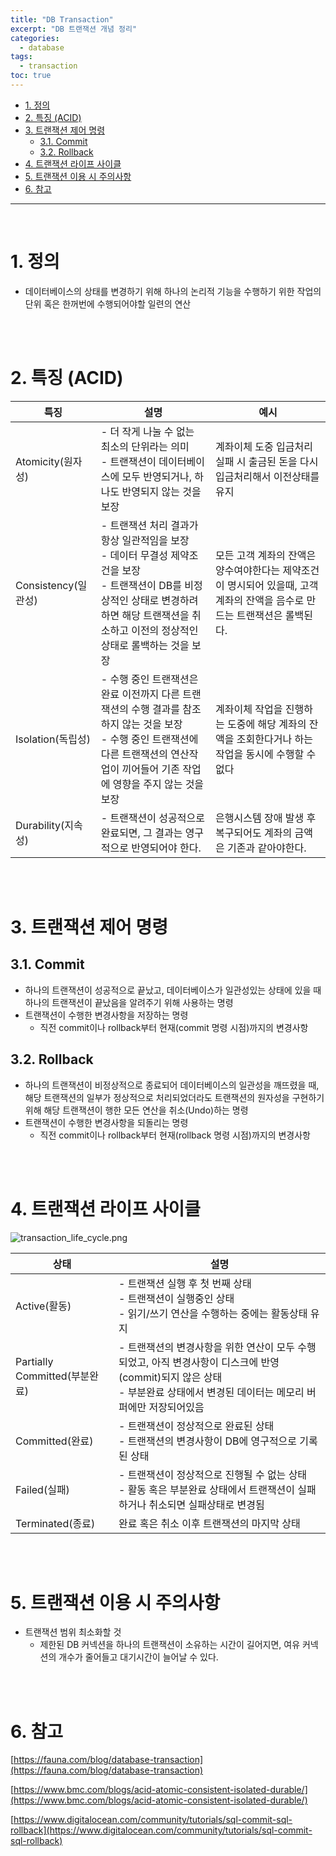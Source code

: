 ```yaml
---
title: "DB Transaction"
excerpt: "DB 트랜잭션 개념 정리"
categories:
  - database
tags:
  - transaction
toc: true
---
```


- [1. 정의](#1-정의)
- [2. 특징 (ACID)](#2-특징-acid)
- [3. 트랜잭션 제어 명령](#3-트랜잭션-제어-명령)
	- [3.1. Commit](#31-commit)
	- [3.2. Rollback](#32-rollback)
- [4. 트랜잭션 라이프 사이클](#4-트랜잭션-라이프-사이클)
- [5. 트랜잭션 이용 시 주의사항](#5-트랜잭션-이용-시-주의사항)
- [6. 참고](#6-참고)

---

<br>

# 1. 정의

- 데이터베이스의 상태를 변경하기 위해 하나의 논리적 기능을 수행하기 위한 작업의 단위 혹은 한꺼번에 수행되어야할 일련의 연산

<br><br>

# 2. 특징 (ACID)

| 특징 | 설명 | 예시 |
| --- | --- | --- |
| Atomicity(원자성) | - 더 작게 나눌 수 없는 최소의 단위라는 의미 <br> - 트랜잭션이 데이터베이스에 모두 반영되거나, 하나도 반영되지 않는 것을 보장 | 계좌이체 도중 입금처리 실패 시 출금된 돈을 다시 입금처리해서 이전상태를 유지 |
| Consistency(일관성) | - 트랜잭션 처리 결과가 항상 일관적임을 보장 <br> - 데이터 무결성 제약조건을 보장 <br> - 트랜잭션이 DB를 비정상적인 상태로 변경하려하면 해당 트랜잭션을 취소하고 이전의 정상적인 상태로 롤백하는 것을 보장 | 모든 고객 계좌의 잔액은 양수여야한다는 제약조건이 명시되어 있을때, 고객계좌의 잔액을 음수로 만드는 트랜잭션은 롤백된다. |
| Isolation(독립성) | - 수행 중인 트랜잭션은 완료 이전까지 다른 트랜잭션의 수행 결과를 참조하지 않는 것을 보장 <br> - 수행 중인 트랜잭션에 다른 트랜잭션의 연산작업이 끼어들어 기존 작업에 영향을 주지 않는 것을 보장 | 계좌이체 작업을 진행하는 도중에 해당 계좌의 잔액을 조회한다거나 하는 작업을 동시에 수행할 수 없다 |
| Durability(지속성) | - 트랜잭션이 성공적으로 완료되면, 그 결과는 영구적으로 반영되어야 한다. | 은행시스템 장애 발생 후 복구되어도 계좌의 금액은 기존과 같아야한다. |

<br><br>

# 3. 트랜잭션 제어 명령

## 3.1. Commit

- 하나의 트랜잭션이 성공적으로 끝났고, 데이터베이스가 일관성있는 상태에 있을 때 하나의 트랜잭션이 끝났음을 알려주기 위해 사용하는 명령
- 트랜잭션이 수행한 변경사항을 저장하는 명령
    - 직전 commit이나 rollback부터 현재(commit 명령 시점)까지의 변경사항

## 3.2. Rollback

- 하나의 트랜잭션이 비정상적으로 종료되어 데이터베이스의 일관성을 깨뜨렸을 때, 해당 트랜잭션의 일부가 정상적으로 처리되었더라도 트랜잭션의 원자성을 구현하기 위해 해당 트랜잭션이 행한 모든 연산을 취소(Undo)하는 명령
- 트랜잭션이 수행한 변경사항을 되돌리는 명령
    - 직전 commit이나 rollback부터 현재(rollback 명령 시점)까지의 변경사항

<br><br>

# 4. 트랜잭션 라이프 사이클

<img style="background-color: white" alt="transaction_life_cycle.png" src="../images/transaction_life_cycle.png">

<br>

| 상태 | 설명 |
| --- | --- |
| Active(활동) | - 트랜잭션 실행 후 첫 번째 상태 <br> - 트랜잭션이 실행중인 상태 <br> - 읽기/쓰기 연산을 수행하는 중에는 활동상태 유지 |
| Partially Committed(부분완료) | - 트랜잭션의 변경사항을 위한 연산이 모두 수행되었고, 아직 변경사항이 디스크에 반영(commit)되지 않은 상태 <br> - 부분완료 상태에서 변경된 데이터는 메모리 버퍼에만 저장되어있음 |
| Committed(완료) | - 트랜잭션이 정상적으로 완료된 상태 <br> - 트랜잭션의 변경사항이 DB에 영구적으로 기록된 상태 |
| Failed(실패) | - 트랜잭션이 정상적으로 진행될 수 없는 상태 <br> - 활동 혹은 부분완료 상태에서 트랜잭션이 실패하거나 취소되면 실패상태로 변경됨 |
| Terminated(종료) | 완료 혹은 취소 이후 트랜잭션의 마지막 상태 |

<br><br>

# 5. 트랜잭션 이용 시 주의사항

- 트랜잭션 범위 최소화할 것
    - 제한된 DB 커넥션을 하나의 트랜잭션이 소유하는 시간이 길어지면, 여유 커넥션의 개수가 줄어들고 대기시간이 늘어날 수 있다.

<br><br>

# 6. 참고

[https://fauna.com/blog/database-transaction](https://fauna.com/blog/database-transaction)

[https://www.bmc.com/blogs/acid-atomic-consistent-isolated-durable/](https://www.bmc.com/blogs/acid-atomic-consistent-isolated-durable/)

[https://www.digitalocean.com/community/tutorials/sql-commit-sql-rollback](https://www.digitalocean.com/community/tutorials/sql-commit-sql-rollback)